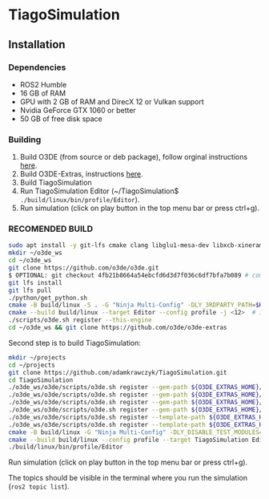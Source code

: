 # TiagoSimulation


## Installation

### Dependencies

- ROS2 Humble
- 16 GB of RAM
- GPU with 2 GB of RAM and DirecX 12 or Vulkan support
- Nvidia GeForce GTX 1060 or better
- 50 GB of free disk space

### Building

1. Build O3DE (from source or deb package), follow orginal instructions [here](https://docs.o3de.org/docs/welcome-guide/setup/).
2. Build O3DE-Extras, instructions [here](https://github.com/o3de/o3de-extras).
3. Build TiagoSimulation
4. Run TiagoSimulation Editor (~/TiagoSimulation$ `./build/linux/bin/profile/Editor`).
5. Run simulation (click on play button in the top menu bar or press ctrl+g).

### RECOMENDED BUILD

```bash
sudo apt install -y git-lfs cmake clang libglu1-mesa-dev libxcb-xinerama0 libxcb-xinput0 libxcb-xinput-dev libxcb-xfixes0-dev libxcb-xkb-dev libxkbcommon-dev libxkbcommon-x11-dev libfontconfig1-dev libcurl4-openssl-dev libsdl2-dev zlib1g-dev mesa-common-dev libssl-dev libunwind-dev libzstd-dev ninja-build
mkdir ~/o3de_ws
cd ~/o3de_ws
git clone https://github.com/o3de/o3de.git
$ OPTIONAL: git checkout 4fb21b8664a54ebcfd6d3d7f036c6df7bfa7b089 # commit hash at which it was tested
git lfs install
git lfs pull
./python/get_python.sh
cmake -B build/linux -S . -G "Ninja Multi-Config" -DLY_3RDPARTY_PATH=$HOME/o3de-package
cmake --build build/linux --target Editor --config profile -j <12>  # 12 is the number of cores to use for building
./scripts/o3de.sh register --this-engine
cd ~/o3de_ws && git clone https://github.com/o3de/o3de-extras
```

Second step is to build TiagoSimulation:

```bash
mkdir ~/projects
cd ~/projects
git clone https://github.com/adamkrawczyk/TiagoSimulation.git
cd TiagoSimulation
./o3de_ws/o3de/scripts/o3de.sh register --gem-path ${O3DE_EXTRAS_HOME}/Gems/ProteusRobot
./o3de_ws/o3de/scripts/o3de.sh register --gem-path ${O3DE_EXTRAS_HOME}/Gems/RosRobotSample
./o3de_ws/o3de/scripts/o3de.sh register --gem-path ${O3DE_EXTRAS_HOME}/Gems/WarehouseAssets
./o3de_ws/o3de/scripts/o3de.sh register --gem-path ${O3DE_EXTRAS_HOME}/Gems/WarehouseSample
./o3de_ws/o3de/scripts/o3de.sh register --template-path ${O3DE_EXTRAS_HOME}/Templates/Ros2FleetRobotTemplate
./o3de_ws/o3de/scripts/o3de.sh register --template-path ${O3DE_EXTRAS_HOME}/Templates/Ros2ProjectTemplate
cmake -B build/linux -G "Ninja Multi-Config" -DLY_DISABLE_TEST_MODULES=ON -DCMAKE_EXPORT_COMPILE_COMMANDS=ON -DLY_STRIP_DEBUG_SYMBOLS=ON -DAZ_USE_PHYSX5:BOOL=ON 
cmake --build build/linux --config profile --target TiagoSimulation Editor TiagoSimulation.Assets
./build/linux/bin/profile/Editor
```

Run simulation (click on play button in the top menu bar or press ctrl+g).

The topics should be visible in the terminal where you run the simulation (`ros2 topic list`).
